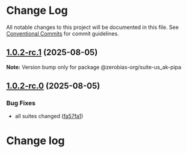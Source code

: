 # Change Log

All notable changes to this project will be documented in this file.
See [Conventional Commits](https://conventionalcommits.org) for commit guidelines.

## [1.0.2-rc.1](https://github.com/zerobias-org/suite/compare/@zerobias-org/suite-us_ak-pipa@1.0.2-rc.0...@zerobias-org/suite-us_ak-pipa@1.0.2-rc.1) (2025-08-05)

**Note:** Version bump only for package @zerobias-org/suite-us_ak-pipa





## [1.0.2-rc.0](https://github.com/zerobias-org/suite/compare/@zerobias-org/suite-us_ak-pipa@1.0.1...@zerobias-org/suite-us_ak-pipa@1.0.2-rc.0) (2025-08-05)


### Bug Fixes

* all suites changed ([fa57fa1](https://github.com/zerobias-org/suite/commit/fa57fa1af7628003297df46b2d7740fe95bd2666))





# Change log
